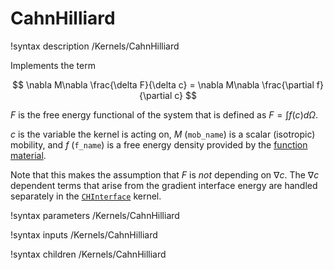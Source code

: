 # CahnHilliard
!syntax description /Kernels/CahnHilliard

Implements the term

$$
\nabla M\nabla \frac{\delta F}{\delta c} = \nabla M\nabla \frac{\partial f}{\partial c}
$$

$F$ is the free energy functional of the system that is defined as $F=\int f(c) d\Omega$.

$c$ is the variable the kernel is acting on, $M$ (`mob_name`) is a scalar (isotropic)
mobility, and $f$ (`f_name`) is a free energy density
provided by the [function material](../../introduction/FunctionMaterials).

Note that this makes the assumption that $F$ is _not_ depending on $\nabla c$. The $\nabla c$ dependent terms
that arise from the gradient interface energy are handled separately in the [`CHInterface`](/CHInterface.md) kernel.

!syntax parameters /Kernels/CahnHilliard

!syntax inputs /Kernels/CahnHilliard

!syntax children /Kernels/CahnHilliard
